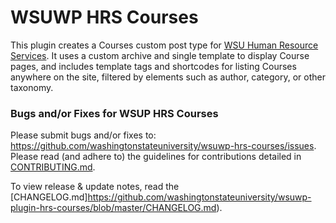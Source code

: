 # WSUWP HRS Courses

This plugin creates a Courses custom post type for [WSU Human Resource Services](https://hrs.wsu.edu/). It uses a custom archive and single template to display Course pages, and includes template tags and shortcodes for listing Courses anywhere on the site, filtered by elements such as author, category, or other taxonomy.

### Bugs and/or Fixes for WSUP HRS Courses

Please submit bugs and/or fixes to: <https://github.com/washingtonstateuniversity/wsuwp-hrs-courses/issues>. Please read (and adhere to) the guidelines for contributions detailed in [CONTRIBUTING.md](https://github.com/washingtonstateuniversity/wsuwp-plugin-hrs-courses/blob/master/CONTRIBUTING.md).

To view release & update notes, read the [CHANGELOG.md]https://github.com/washingtonstateuniversity/wsuwp-plugin-hrs-courses/blob/master/CHANGELOG.md).
